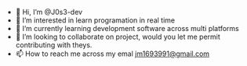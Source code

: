- 👋 Hi, I’m @J0s3-dev
- 👀 I’m interested in learn programation in real time
- 🌱 I’m currently learning development software across multi platforms
- 💞️ I’m looking to collaborate on project, would you let me  permit contributing with theys.
- 📫 How to reach me across my emal jm1693991@gmail.com

<!---
J0s3-dev/J0s3-dev is a ✨ special ✨ repository because its `README.md` (this file) appears on your GitHub profile.
You can click the Preview link to take a look at your changes.
--->
